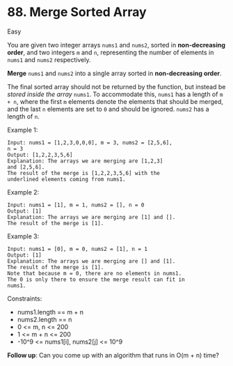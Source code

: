 # 88. Merge Sorted Array
Easy

You are given two integer arrays `nums1` and `nums2`, 
sorted in **non-decreasing order**, and two integers 
`m` and `n`, representing the number of elements in 
`nums1` and `nums2` respectively.

**Merge** `nums1` and `nums2` into a single array sorted 
in **non-decreasing order**.

The final sorted array should not be returned by
the function, but instead be *stored inside the array* 
`nums1`. To accommodate this, `nums1` has a length of
`m + n`, where the first `m` elements denote the elements 
that should be merged, and the last `n` elements are set 
to `0` and should be ignored. `nums2` has a length of `n`.



Example 1:
```
Input: nums1 = [1,2,3,0,0,0], m = 3, nums2 = [2,5,6], 
n = 3
Output: [1,2,2,3,5,6]
Explanation: The arrays we are merging are [1,2,3] 
and [2,5,6].
The result of the merge is [1,2,2,3,5,6] with the 
underlined elements coming from nums1.
```
Example 2:
```
Input: nums1 = [1], m = 1, nums2 = [], n = 0
Output: [1]
Explanation: The arrays we are merging are [1] and [].
The result of the merge is [1].
```
Example 3:
```
Input: nums1 = [0], m = 0, nums2 = [1], n = 1
Output: [1]
Explanation: The arrays we are merging are [] and [1].
The result of the merge is [1].
Note that because m = 0, there are no elements in nums1. 
The 0 is only there to ensure the merge result can fit in 
nums1.
```

Constraints:

* nums1.length == m + n
* nums2.length == n
* 0 <= m, n <= 200
* 1 <= m + n <= 200
* -10^9 <= nums1[i], nums2[j] <= 10^9


**Follow up**: Can you come up with an algorithm that 
runs in O(m + n) time?

